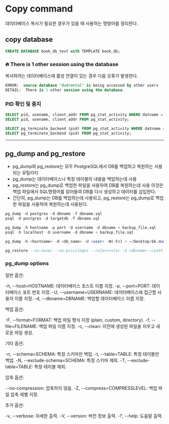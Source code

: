 # Copy command

데이터베이스 복사가 필요한 경우가 있을 때 사용하는 명령어를 정리한다.

## copy database

```sql
CREATE DATABASE book_db_test with TEMPLATE book_db;
```

### 🔥 There is 1 other session using the database

복사하려는 데이터베이스에 활성 연결이 있는 경우 다음 오류가 발생한다.

```sql
ERROR:  source database "dvdrental" is being accessed by other users
DETAIL:  There is 1 other session using the database.
```

### PID 확인 및 중지

```sql
SELECT pid, usename, client_addr FROM pg_stat_activity WHERE datname = 'book_db';
SELECT pid, usename, client_addr FROM pg_stat_activity;

SELECT pg_terminate_backend (pid) FROM pg_stat_activity WHERE datname = 'dvdrental';
SELECT pg_terminate_backend (pid) FROM pg_stat_activity;
```

---

## pg_dump and pg_restore

- pg_dump와 pg_restore는 모두 PostgreSQL에서 DB를 백업하고 복원하는 사용되는 유틸리티
- pg_dump는 데이터베이스나 특정 테이블의 내용을 백업하는데 사용
- pg_restore는 pg_dump로 백업한 파일을 사용하여 DB를 복원하는데 사용
  이것은 백업 파일에서 SQL명령어를 읽어들여 DB를 다시 생성하고 데이터를 삽입한다.
- 간단히, pg_dump는 DB를 백업하는데 사용되고, pg_restore는 pg_dump로 백업한 파일을 사용하여
  복원하는데 사용된다.

```sql
pg_dump -U postgres -d dbname -f dbname.sql
psql -U postgres -d targetdb -f dbname.sql

pg_dump -h hostname -p port -U username -d dbname > backup_file.sql
psql -h localhost -U username -d dbname < backup_file.sql

pg_dump -h <hostname> -d <db_name> -U <user> -W(-Fc) > ~/Desktop/bk.dump

pg_restore --no-owner --no-privileges --role=<role> -d <dbname> ~/path
```

### pg_dump options

일반 옵션:

-h, --host=HOSTNAME: 데이터베이스 호스트 이름 지정.
-p, --port=PORT: 데이터베이스 포트 번호 지정.
-U, --username=USERNAME: 데이터베이스에 접근할 사용자 이름 지정.
-d, --dbname=DBNAME: 백업할 데이터베이스 이름 지정.

백업 옵션:

-F, --format=FORMAT: 백업 파일 형식 지정 (plain, custom, directory).
-f, --file=FILENAME: 백업 파일 이름 지정.
-c, --clean: 이전에 생성된 파일을 지우고 새로운 파일 생성.

기타 옵션:

-n, --schema=SCHEMA: 특정 스키마만 백업.
-t, --table=TABLE: 특정 테이블만 백업.
-N, --exclude-schema=SCHEMA: 특정 스키마 제외.
-T, --exclude-table=TABLE: 특정 테이블 제외.

압축 옵션:

--no-compression: 압축하지 않음.
-Z, --compress=COMPRESSLEVEL: 백업 파일 압축 레벨 지정.

추가 옵션:

-v, --verbose: 자세한 출력.
-V, --version: 버전 정보 출력.
-?, --help: 도움말 출력.
